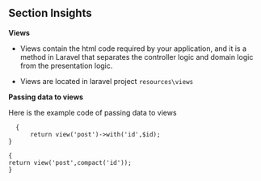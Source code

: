 ## Section Insights 

**Views**

- Views contain the html code required by your application, and it is a method in Laravel that separates the controller logic and domain logic from the presentation logic.

- Views are located in laravel project `resources\views`

**Passing data to views**

Here is the example code of passing data to views

  ```public function show_post($id)
    {
        return view('post')->with('id',$id);
  }
  
  {
  return view('post',compact('id'));
  }